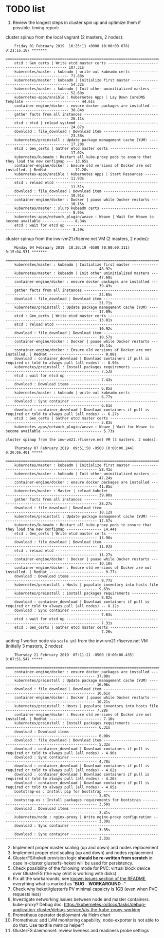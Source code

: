 TODO list
=========

1. Review the longest steps in cluster spin up and optimize them if possible.  timing report:

  cluster spinup from the local vagrant (2 masters, 2 nodes):

        Friday 01 February 2019  16:25:11 +0000 (0:00:00.078)       0:21:16.187 ******* 
        =============================================================================== 
        etcd : Gen_certs | Write etcd master certs --------------------------------------------------- 107.31s
        kubernetes/master : kubeadm | write out kubeadm certs ----------------------------------------- 71.88s
        kubernetes/master : kubeadm | Initialize first master ----------------------------------------- 54.32s
        kubernetes/master : kubeadm | Init other uninitialized masters -------------------------------- 52.68s
        kubernetes-apps/ansible : Kubernetes Apps | Lay Down CoreDNS Template ------------------------- 44.61s
        container-engine/docker : ensure docker packages are installed -------------------------------- 38.84s
        gather facts from all instances --------------------------------------------------------------- 26.11s
        etcd : etcd | reload systemd ------------------------------------------------------------------ 24.87s
        download : file_download | Download item ------------------------------------------------------ 23.38s
        kubernetes/preinstall : Update package management cache (YUM) --------------------------------- 17.20s
        etcd : Gen_certs | Gather etcd master certs --------------------------------------------------- 17.02s
        kubernetes/kubeadm : Restart all kube-proxy pods to ensure that they load the new configmap --- 13.65s
        container-engine/docker : Ensure old versions of Docker are not installed. | RedHat ----------- 12.20s
        kubernetes-apps/ansible : Kubernetes Apps | Start Resources ----------------------------------- 11.93s
        etcd : reload etcd ---------------------------------------------------------------------------- 11.51s
        download : file_download | Download item ------------------------------------------------------ 10.91s
        container-engine/docker : Docker | pause while Docker restarts -------------------------------- 10.15s
        kubernetes/master : slurp kubeadm certs -------------------------------------------------------- 8.95s
        kubernetes-apps/network_plugin/weave : Weave | Wait for Weave to become available -------------- 8.34s
        etcd : wait for etcd up ------------------------------------------------------------------------ 8.29s

  cluster spinup from the inw-vm21.rfiserve.net VM (2 masters, 2 nodes):

        Monday 04 February 2019  10:36:19 -0500 (0:00:00.111)       0:15:04.531 *******
        ===============================================================================
        kubernetes/master : kubeadm | Initialize first master ------------------------------------------------------ 48.92s
        kubernetes/master : kubeadm | Init other uninitialized masters --------------------------------------------- 47.60s 
        container-engine/docker : ensure docker packages are installed --------------------------------------------- 39.43s 
        gather facts from all instances ---------------------------------------------------------------------------- 22.65s
        download : file_download | Download item ------------------------------------------------------------------- 21.71s 
        kubernetes/preinstall : Update package management cache (YUM) ---------------------------------------------- 17.09s 
        etcd : Gen_certs | Write etcd master certs ----------------------------------------------------------------- 13.01s 
        etcd : reload etcd ----------------------------------------------------------------------------------------- 10.92s
        download : file_download | Download item ------------------------------------------------------------------- 10.57s 
        container-engine/docker : Docker | pause while Docker restarts --------------------------------------------- 10.14s
        container-engine/docker : Ensure old versions of Docker are not installed. | RedHat ------------------------- 9.08s
        download : container_download | Download containers if pull is required or told to always pull (all nodes) -- 8.90s 
        kubernetes/preinstall : Install packages requirements ------------------------------------------------------- 7.53s
        etcd : wait for etcd up ------------------------------------------------------------------------------------- 7.43s
        download : Download items ----------------------------------------------------------------------------------- 6.85s 
        kubernetes/master : kubeadm | write out kubeadm certs ------------------------------------------------------- 6.77s
        download : Sync container ----------------------------------------------------------------------------------- 6.61s
        download : container_download | Download containers if pull is required or told to always pull (all nodes) -- 6.27s 
        etcd : Gen_certs | Gather etcd master certs ----------------------------------------------------------------- 5.83s
        kubernetes-apps/network_plugin/weave : Weave | Wait for Weave to become available --------------------------- 5.73s

    cluster spinup from the inw-vm21.rfiserve.net VM (3 masters, 2 nodes):

        Thursday 07 February 2019  09:51:50 -0500 (0:00:00.244)       0:20:06.401 ***** 
        =============================================================================== 
        kubernetes/master : kubeadm | Initialize first master ------------------------------------------------------ 58.41s
        kubernetes/master : kubeadm | Init other uninitialized masters --------------------------------------------- 47.24s
        container-engine/docker : ensure docker packages are installed --------------------------------------------- 41.05s
        kubernetes/master : Master | reload kubelet ---------------------------------------------------------------- 39.88s
        gather facts from all instances ---------------------------------------------------------------------------- 28.27s
        download : file_download | Download item ------------------------------------------------------------------- 18.12s
        kubernetes/preinstall : Update package management cache (YUM) ---------------------------------------------- 17.57s
        kubernetes/kubeadm : Restart all kube-proxy pods to ensure that they load the new configmap ---------------- 14.44s
        etcd : Gen_certs | Write etcd master certs ----------------------------------------------------------------- 13.98s
        download : file_download | Download item ------------------------------------------------------------------- 11.93s
        etcd : reload etcd ----------------------------------------------------------------------------------------- 11.27s
        container-engine/docker : Docker | pause while Docker restarts --------------------------------------------- 10.18s
        container-engine/docker : Ensure old versions of Docker are not installed. | RedHat ------------------------- 9.77s
        download : Download items ----------------------------------------------------------------------------------- 9.77s
        kubernetes/preinstall : Hosts | populate inventory into hosts file ------------------------------------------ 9.63s
        kubernetes/preinstall : Install packages requirements ------------------------------------------------------- 8.82s
        download : container_download | Download containers if pull is required or told to always pull (all nodes) -- 8.12s
        download : Sync container ----------------------------------------------------------------------------------- 7.63s
        etcd : wait for etcd up ------------------------------------------------------------------------------------- 7.31s
        etcd : Gen_certs | Gather etcd master certs ----------------------------------------------------------------- 7.26s

adding 1 worker node via `scale.yml` from the inw-vm21.rfiserve.net VM (initially 3 masters, 2 nodes):

        Thursday 21 February 2019  07:11:21 -0500 (0:00:00.435)       0:07:51.547 ***** 
        =============================================================================== 
        container-engine/docker : ensure docker packages are installed -------------------------------------------- 37.00s
        kubernetes/preinstall : Update package management cache (YUM) --------------------------------------------- 16.96s
        download : file_download | Download item ------------------------------------------------------------------ 10.61s
        container-engine/docker : Docker | pause while Docker restarts -------------------------------------------- 10.21s
        kubernetes/preinstall : Hosts | populate inventory into hosts file ----------------------------------------- 7.28s
        container-engine/docker : Ensure old versions of Docker are not installed. | RedHat ------------------------ 7.16s
        kubernetes/preinstall : Install packages requirements ------------------------------------------------------ 6.31s
        download : Download items ---------------------------------------------------------------------------------- 6.00s
        download : file_download | Download item ------------------------------------------------------------------- 5.32s
        download : container_download | Download containers if pull is required or told to always pull (all nodes) - 4.90s
        download : Sync container ---------------------------------------------------------------------------------- 4.70s
        download : container_download | Download containers if pull is required or told to always pull (all nodes) - 4.62s
        download : container_download | Download containers if pull is required or told to always pull (all nodes) - 4.26s
        download : container_download | Download containers if pull is required or told to always pull (all nodes) - 4.05s
        bootstrap-os : Install pip for bootstrap ------------------------------------------------------------------- 3.87s
        bootstrap-os : Install packages requirements for bootstrap ------------------------------------------------- 3.50s
        download : Download items ---------------------------------------------------------------------------------- 3.41s
        kubernetes/node : nginx-proxy | Write nginx-proxy configuration -------------------------------------------- 3.39s
        download : Sync container ---------------------------------------------------------------------------------- 3.35s
        download : Sync container ---------------------------------------------------------------------------------- 3.33s

2. Implement proper master scaling (up and down) and nodes replacement
3. Implement proper etcd scaling (up and down) and nodes replacement
4. GlusterFS/heketi provision logic **should be re-written from scratch** in case in-cluster glusterfs-heketi will be used for persistency.
5. Check possibility of the following mode for PVC: virtual block device over GlusterFS (the way oVirt is working with disks)
6. Fix all the workarounds, see [known issues section of the README](README.md#known-issues), everything what is marked as "**BUG** - **WORKAROUND** -"
7. Check why heketi/glusterfs PV minimal capaicty is 1GB (even when PVC requests less)
8. Investigate networking issues between node and master containers. kube-proxy? Debug doc: https://kubernetes.io/docs/tasks/debug-application-cluster/debug-service/#is-the-kube-proxy-working
9. Prometheus operator deployment via Helm chart
10. Prometheus: add LVM monitoring capability, node-exporter is not able to do that. Use textfile metrics helper?
11. GlusterFS daemonset: review liveness and readiness probe settings
